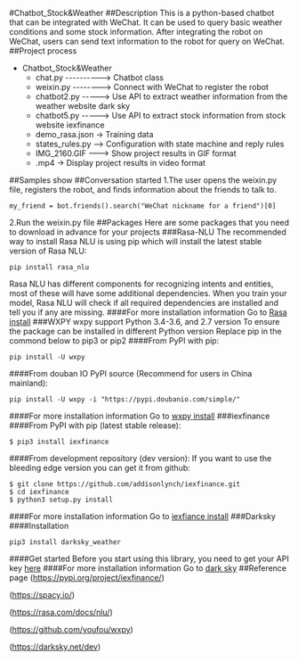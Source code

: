 #Chatbot_Stock&Weather
##Description
This is a python-based chatbot that can be integrated with WeChat. It can be used to query basic weather conditions and some stock information. After integrating the robot on WeChat, users can send text information to the robot for query on WeChat.
##Project process
+ Chatbot_Stock&Weather
   * chat.py ----------> Chatbot class
   * weixin.py --------> Connect with WeChat to register the robot
   * chatbot2.py -----> Use API to extract weather information from the weather website dark sky
   * chatbot5.py -----> Use API to extract stock information from stock website iexfinance
   * demo_rasa.json -> Training data
   * states_rules.py --> Configuration with state machine and reply rules
   * IMG_2160.GIF ---> Show project results in GIF format
   * .mp4 -> Display project results in video format
   
##Samples show
##Conversation started
1\.The user opens the weixin.py file, registers the robot, and finds information about the friends to talk to.
```
my_friend = bot.friends().search("WeChat nickname for a friend")[0]
```
2\.Run the weixin.py file
##Packages
Here are some packages that you need to download in advance for your projects
###Rasa-NLU
The recommended way to install Rasa NLU is using pip which will install the latest stable version of Rasa NLU:
```
pip install rasa_nlu
```
Rasa NLU has different components for recognizing intents and entities, most of these will have some additional dependencies.
When you train your model, Rasa NLU will check if all required dependencies are installed and tell you if any are missing.
####For more installation information
Go to [Rasa install](https://rasa.com/docs/rasa/user-guide/installation/)
###WXPY
wxpy support Python 3.4-3.6, and 2.7 version
To ensure the package can be installed in different Python version
Replace pip in the commond below to pip3 or pip2
####From PyPI with pip:
```
pip install -U wxpy
```
####From douban IO PyPI source (Recommend for users in China mainland):
```
pip install -U wxpy -i "https://pypi.doubanio.com/simple/"
```
####For more installation information
Go to [wxpy install](https://wxpy.readthedocs.io/zh/latest/#)
###iexfinance
####From PyPI with pip (latest stable release):
```
$ pip3 install iexfinance
```
####From development repository (dev version):
If you want to use the bleeding edge version you can get it from github:
```
$ git clone https://github.com/addisonlynch/iexfinance.git
$ cd iexfinance
$ python3 setup.py install
```
####For more installation information
Go to [iexfiance install](https://github.com/addisonlynch/iexfinance)
###Darksky
####Installation
```
pip3 install darksky_weather
```
####Get started
Before you start using this library, you need to get your API key [here](https://darksky.net/dev/register)
####For more installation information
Go to [dark sky](https://darksky.net/dev)
##Reference page
(https://pypi.org/project/iexfinance/)

(https://spacy.io/)

(https://rasa.com/docs/nlu/)

(https://github.com/youfou/wxpy)

(https://darksky.net/dev)
